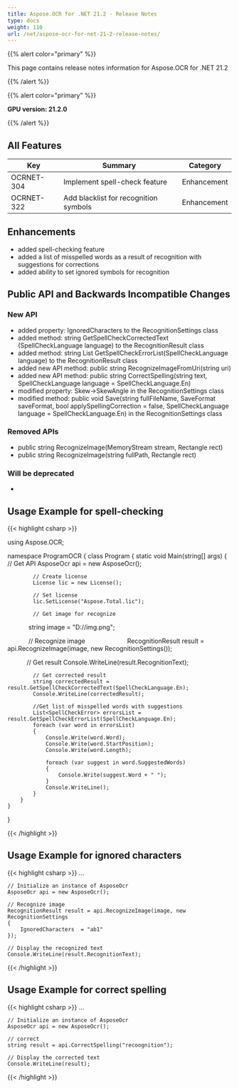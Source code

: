 ```yaml
---
title: Aspose.OCR for .NET 21.2 - Release Notes
type: docs
weight: 110
url: /net/aspose-ocr-for-net-21-2-release-notes/
---
```


{{% alert color="primary" %}}

This page contains release notes information for Aspose.OCR for .NET 21.2

{{% /alert %}}

{{% alert color="primary" %}}

**GPU version: 21.2.0**

{{% /alert %}}

## All Features

|Key|Summary|Category|
|---|---|---|
|OCRNET-304|Implement spell-check feature |Enhancement|
|OCRNET-322| Add blacklist for recognition symbols |Enhancement|


## Enhancements

- added spell-checking feature
- added a list of misspelled words as a result of recognition with suggestions for corrections
- added ability to set ignored symbols for recognition


## Public API and Backwards Incompatible Changes

### New API

-  added property: IgnoredCharacters to the RecognitionSettings class
-  added method: string GetSpellCheckCorrectedText (SpellCheckLanguage language) to the RecognitionResult class
-  added method: string List<SpellCheckError> GetSpellCheckErrorList(SpellCheckLanguage language) to the RecognitionResult class
-  added new API method:  public string RecognizeImageFromUri(string uri)
-  added new API method: public string CorrectSpelling(string text, SpellCheckLanguage language = SpellCheckLanguage.En)
-  modified property: Skew->SkewAngle  in the RecognitionSettings class
-  modified method: public void Save(string fullFileName, 
			SaveFormat saveFormat, bool applySpellingCorrection = false, 
			SpellCheckLanguage language = SpellCheckLanguage.En)  in the RecognitionSettings class

### Removed APIs

-  public string RecognizeImage(MemoryStream stream, Rectangle rect)
-  public string RecognizeImage(string fullPath, Rectangle rect)

### Will be deprecated

-

## Usage Example for spell-checking

{{< highlight csharp >}}


using Aspose.OCR;

namespace ProgramOCR
{
    class Program
    {
        static void Main(string[] args)
        {
            // Get API
            AsposeOcr api = new AsposeOcr();

            // Create license
            License lic = new License();

            // Set license 
            lic.SetLicense("Aspose.Total.lic");

            // Get image for recognize
            string image = "D://img.png";

            // Recognize image           
            RecognitionResult result = api.RecognizeImage(image, new RecognitionSettings());

            // Get result
            Console.WriteLine(result.RecognitionText);

            // Get corrected result
            string correctedResult = result.GetSpellCheckCorrectedText(SpellCheckLanguage.En);
            Console.WriteLine(correctedResult);

            //Get list of misspelled words with suggestions
            List<SpellCheckError> errorsList = result.GetSpellCheckErrorList(SpellCheckLanguage.En);
            foreach (var word in errorsList)
            {
                Console.Write(word.Word);
                Console.Write(word.StartPosition);
                Console.Write(word.Length);

                foreach (var suggest in word.SuggestedWords)
                {
                    Console.Write(suggest.Word + " ");
                }
                Console.WriteLine();
            }
        }
    }
}

{{< /highlight >}}

## Usage Example for ignored characters

{{< highlight csharp >}}
...

	// Initialize an instance of AsposeOcr
	AsposeOcr api = new AsposeOcr();

	// Recognize image
	RecognitionResult result = api.RecognizeImage(image, new RecognitionSettings
	{
		IgnoredCharacters  = "ab1"
	});
			
	// Display the recognized text
	Console.WriteLine(result.RecognitionText);
	
{{< /highlight >}}


## Usage Example for correct spelling

{{< highlight csharp >}}
...

	// Initialize an instance of AsposeOcr
	AsposeOcr api = new AsposeOcr();

	// correct
	string result = api.CorrectSpelling("recoognition");
			
	// Display the corrected text
	Console.WriteLine(result);
	
{{< /highlight >}}
